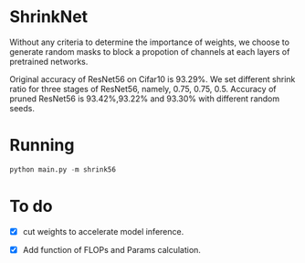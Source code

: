 # ShrinkNet
Without any criteria to determine the importance of weights, we choose to generate random masks to block a propotion of channels at each layers of pretrained networks.

Original accuracy of ResNet56 on Cifar10 is 93.29%. We set different shrink ratio for three stages of ResNet56, namely, 0.75, 0.75, 0.5. Accuracy of pruned ResNet56 is 93.42%,93.22% and 93.30% with different random seeds.

# Running
```python
python main.py -m shrink56
```

# To do
- [x] cut weights to accelerate model inference.
- [x] Add function of FLOPs and Params calculation.

